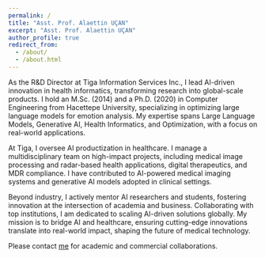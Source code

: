 ```yaml
---
permalink: /
title: "Asst. Prof. Alaettin UÇAN"
excerpt: "Asst. Prof. Alaettin UÇAN"
author_profile: true
redirect_from: 
  - /about/
  - /about.html
---
```

As the R&D Director at Tiga Information Services Inc., I lead AI-driven innovation in health informatics, transforming research into global-scale products. I hold an M.Sc. (2014) and a Ph.D. (2020) in Computer Engineering from Hacettepe University, specializing in optimizing large language models for emotion analysis. My expertise spans Large Language Models, Generative AI, Health Informatics, and Optimization, with a focus on real-world applications.  

At Tiga, I oversee AI productization in healthcare. I manage a multidisciplinary team on high-impact projects, including medical image processing and radar-based health applications, digital therapeutics, and MDR compliance. I have contributed to AI-powered medical imaging systems and generative AI models adopted in clinical settings.  

Beyond industry, I actively mentor AI researchers and students, fostering innovation at the intersection of academia and business. Collaborating with top institutions, I am dedicated to scaling AI-driven solutions globally. My mission is to bridge AI and healthcare, ensuring cutting-edge innovations translate into real-world impact, shaping the future of medical technology.

Please contact [me](mailto:ucanalaettin@gmail.com) for academic and commercial collaborations.
